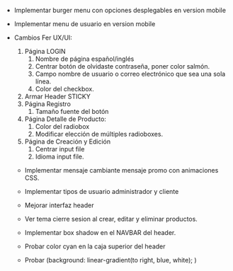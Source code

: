 - Implementar burger menu con opciones desplegables en version mobile

- Implementar menu de usuario en version mobile

- Cambios Fer UX/UI:
    1) Página LOGIN
        1) Nombre de página español/inglés
        2) Centrar botón de olvidaste contraseña, poner color salmón.
        3) Campo nombre de usuario o correo electrónico que sea una sola línea.
        4) Color del checkbox.
    2) Armar Header STICKY
    3) Página Registro
        1) Tamaño fuente del botón
    4) Página Detalle de Producto:
        1) Color del radiobox
        2) Modificar elección de múltiples radioboxes.
    5) Página de Creación y Edición
        1) Centrar input file
        2) Idioma input file.    
    
    - Implementar mensaje cambiante mensaje promo con animaciones CSS. 

    - Implementar tipos de usuario administrador y cliente
    
    - Mejorar interfaz header

    - Ver tema cierre sesion al crear, editar y eliminar productos.

    - Implementar box shadow en el NAVBAR del header.

    - Probar color cyan en la caja superior del header

    - Probar (background: linear-gradient(to right, blue, white);
)